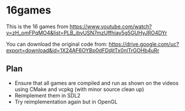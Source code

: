 
# 16games

This is the 16 games from https://www.youtube.com/watch?v=zH_omFPqMO4&list=PLB_ibvUSN7mzUffhiay5g5GUHyJRO4DYr

You can download the original code from: https://drive.google.com/uc?export=download&id=1X24AF6OYBp0dFDdjtTx0nlTrGOHb4uRr 

## Plan

- Ensure that all games are compiled and run as shown on the videos using CMake and vcpkg (with minor source clean up)
- Reimplement them in SDL2
- Try reimplementation again but in OpenGL
